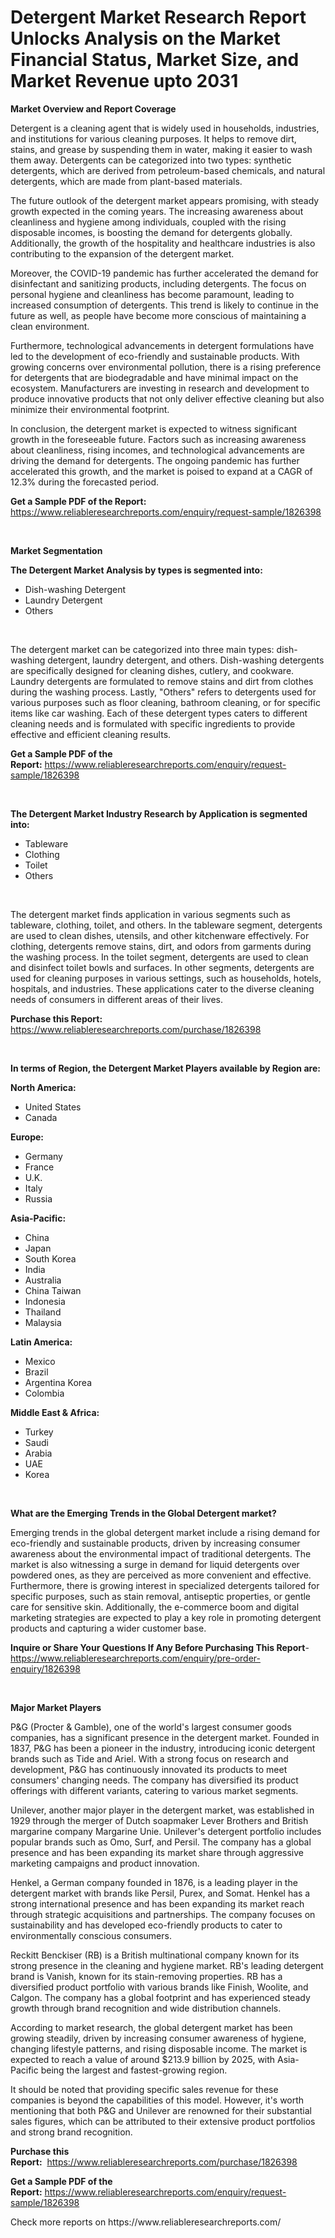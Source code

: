 <p><h1>Detergent Market Research Report Unlocks Analysis on the Market Financial Status, Market Size, and Market Revenue upto 2031</h1></p><p><strong>Market Overview and Report Coverage</strong></p>
<p><p>Detergent is a cleaning agent that is widely used in households, industries, and institutions for various cleaning purposes. It helps to remove dirt, stains, and grease by suspending them in water, making it easier to wash them away. Detergents can be categorized into two types: synthetic detergents, which are derived from petroleum-based chemicals, and natural detergents, which are made from plant-based materials.</p><p>The future outlook of the detergent market appears promising, with steady growth expected in the coming years. The increasing awareness about cleanliness and hygiene among individuals, coupled with the rising disposable incomes, is boosting the demand for detergents globally. Additionally, the growth of the hospitality and healthcare industries is also contributing to the expansion of the detergent market.</p><p>Moreover, the COVID-19 pandemic has further accelerated the demand for disinfectant and sanitizing products, including detergents. The focus on personal hygiene and cleanliness has become paramount, leading to increased consumption of detergents. This trend is likely to continue in the future as well, as people have become more conscious of maintaining a clean environment.</p><p>Furthermore, technological advancements in detergent formulations have led to the development of eco-friendly and sustainable products. With growing concerns over environmental pollution, there is a rising preference for detergents that are biodegradable and have minimal impact on the ecosystem. Manufacturers are investing in research and development to produce innovative products that not only deliver effective cleaning but also minimize their environmental footprint.</p><p>In conclusion, the detergent market is expected to witness significant growth in the foreseeable future. Factors such as increasing awareness about cleanliness, rising incomes, and technological advancements are driving the demand for detergents. The ongoing pandemic has further accelerated this growth, and the market is poised to expand at a CAGR of 12.3% during the forecasted period.</p></p>
<p><strong>Get a Sample PDF of the Report:</strong> <a href="https://www.reliableresearchreports.com/enquiry/request-sample/1826398">https://www.reliableresearchreports.com/enquiry/request-sample/1826398</a></p>
<p>&nbsp;</p>
<p><strong>Market Segmentation</strong></p>
<p><strong>The Detergent Market Analysis by types is segmented into:</strong></p>
<p><ul><li>Dish-washing Detergent</li><li>Laundry Detergent</li><li>Others</li></ul></p>
<p>&nbsp;</p>
<p><p>The detergent market can be categorized into three main types: dish-washing detergent, laundry detergent, and others. Dish-washing detergents are specifically designed for cleaning dishes, cutlery, and cookware. Laundry detergents are formulated to remove stains and dirt from clothes during the washing process. Lastly, "Others" refers to detergents used for various purposes such as floor cleaning, bathroom cleaning, or for specific items like car washing. Each of these detergent types caters to different cleaning needs and is formulated with specific ingredients to provide effective and efficient cleaning results.</p></p>
<p><strong>Get a Sample PDF of the Report:</strong>&nbsp;<a href="https://www.reliableresearchreports.com/enquiry/request-sample/1826398">https://www.reliableresearchreports.com/enquiry/request-sample/1826398</a></p>
<p>&nbsp;</p>
<p><strong>The Detergent Market Industry Research by Application is segmented into:</strong></p>
<p><ul><li>Tableware</li><li>Clothing</li><li>Toilet</li><li>Others</li></ul></p>
<p>&nbsp;</p>
<p><p>The detergent market finds application in various segments such as tableware, clothing, toilet, and others. In the tableware segment, detergents are used to clean dishes, utensils, and other kitchenware effectively. For clothing, detergents remove stains, dirt, and odors from garments during the washing process. In the toilet segment, detergents are used to clean and disinfect toilet bowls and surfaces. In other segments, detergents are used for cleaning purposes in various settings, such as households, hotels, hospitals, and industries. These applications cater to the diverse cleaning needs of consumers in different areas of their lives.</p></p>
<p><strong>Purchase this Report:</strong>&nbsp; <a href="https://www.reliableresearchreports.com/purchase/1826398">https://www.reliableresearchreports.com/purchase/1826398</a></p>
<p>&nbsp;</p>
<p><strong>In terms of Region, the Detergent Market Players available by Region are:</strong></p>
<p>
    <p> <strong> North America: </strong>
        <ul>
            <li>United States</li>
            <li>Canada</li>
        </ul>
        </p> 
    <p> <strong> Europe: </strong>
        <ul>
            <li>Germany</li>
            <li>France</li>
            <li>U.K.</li>
            <li>Italy</li>
            <li>Russia</li>
        </ul>
        </p> 
    <p> <strong> Asia-Pacific: </strong>
        <ul>
            <li>China</li>
            <li>Japan</li>
            <li>South Korea</li>
            <li>India</li>
            <li>Australia</li>
            <li>China Taiwan</li>
            <li>Indonesia</li>
            <li>Thailand</li>
            <li>Malaysia</li>
        </ul>
        </p> 
    <p> <strong> Latin America: </strong>
        <ul>
            <li>Mexico</li>
            <li>Brazil</li>
            <li>Argentina Korea</li>
            <li>Colombia</li>
        </ul>
        </p> 
    <p> <strong> Middle East & Africa: </strong>
        <ul>
            <li>Turkey</li>
            <li>Saudi</li>
            <li>Arabia</li>
            <li>UAE</li>
            <li>Korea</li>
        </ul>
    </p>
    </p>
<p>&nbsp;</p>
<p><strong>What are the Emerging Trends in the Global Detergent market?</strong></p>
<p><p>Emerging trends in the global detergent market include a rising demand for eco-friendly and sustainable products, driven by increasing consumer awareness about the environmental impact of traditional detergents. The market is also witnessing a surge in demand for liquid detergents over powdered ones, as they are perceived as more convenient and effective. Furthermore, there is growing interest in specialized detergents tailored for specific purposes, such as stain removal, antiseptic properties, or gentle care for sensitive skin. Additionally, the e-commerce boom and digital marketing strategies are expected to play a key role in promoting detergent products and capturing a wider customer base.</p></p>
<p><strong>Inquire or Share Your Questions If Any Before Purchasing This Report</strong>- <a href="https://www.reliableresearchreports.com/enquiry/pre-order-enquiry/1826398">https://www.reliableresearchreports.com/enquiry/pre-order-enquiry/1826398</a></p>
<p>&nbsp;</p>
<p><strong>Major Market Players</strong></p>
<p><p>P&G (Procter & Gamble), one of the world's largest consumer goods companies, has a significant presence in the detergent market. Founded in 1837, P&G has been a pioneer in the industry, introducing iconic detergent brands such as Tide and Ariel. With a strong focus on research and development, P&G has continuously innovated its products to meet consumers' changing needs. The company has diversified its product offerings with different variants, catering to various market segments.</p><p>Unilever, another major player in the detergent market, was established in 1929 through the merger of Dutch soapmaker Lever Brothers and British margarine company Margarine Unie. Unilever's detergent portfolio includes popular brands such as Omo, Surf, and Persil. The company has a global presence and has been expanding its market share through aggressive marketing campaigns and product innovation.</p><p>Henkel, a German company founded in 1876, is a leading player in the detergent market with brands like Persil, Purex, and Somat. Henkel has a strong international presence and has been expanding its market reach through strategic acquisitions and partnerships. The company focuses on sustainability and has developed eco-friendly products to cater to environmentally conscious consumers.</p><p>Reckitt Benckiser (RB) is a British multinational company known for its strong presence in the cleaning and hygiene market. RB's leading detergent brand is Vanish, known for its stain-removing properties. RB has a diversified product portfolio with various brands like Finish, Woolite, and Calgon. The company has a global footprint and has experienced steady growth through brand recognition and wide distribution channels.</p><p>According to market research, the global detergent market has been growing steadily, driven by increasing consumer awareness of hygiene, changing lifestyle patterns, and rising disposable income. The market is expected to reach a value of around $213.9 billion by 2025, with Asia-Pacific being the largest and fastest-growing region.</p><p>It should be noted that providing specific sales revenue for these companies is beyond the capabilities of this  model. However, it's worth mentioning that both P&G and Unilever are renowned for their substantial sales figures, which can be attributed to their extensive product portfolios and strong brand recognition.</p></p>
<p><strong>Purchase this Report:</strong>&nbsp;&nbsp;<a href="https://www.reliableresearchreports.com/purchase/1826398">https://www.reliableresearchreports.com/purchase/1826398</a></p>
<p></p>
<p><strong>Get a Sample PDF of the Report:</strong>&nbsp;<a href="https://www.reliableresearchreports.com/enquiry/request-sample/1826398">https://www.reliableresearchreports.com/enquiry/request-sample/1826398</a></p>
<p>Check more reports on https://www.reliableresearchreports.com/</p>